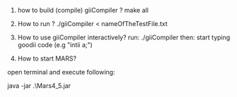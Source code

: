 1. how to build (compile) giiCompiler ?
    make all

2. How to run ?
./giiCompiler < nameOfTheTestFile.txt

3. How to use giiCompiler interactively?
run:
./giiCompiler
then:
start typing goodii code (e.g "intii a;")

4. How to start MARS?

open terminal and execute following:

java -jar .\Mars4_5.jar